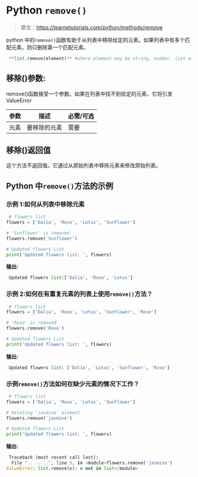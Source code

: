 # Python `remove()`

> 原文：<https://learnetutorials.com/python/methods/remove>

python 中的`remove()`函数有助于从列表中移除给定的元素。如果列表中有多个匹配元素，则只删除第一个匹配元素。

```py
 **list.remove(element)** #where element may be string, number, list etc 

```

## 移除()参数:

remove()函数接受一个参数。如果在列表中找不到给定的元素，它将引发 ValueError

| 参数 | 描述 | 必需/可选 |
| --- | --- | --- |
| 元素 | 要移除的元素 | 需要 |

## 移除()返回值

这个方法不返回值。它通过从原始列表中移除元素来修改原始列表。

## Python 中`remove()`方法的示例

### 示例 1:如何从列表中移除元素

```py
 # flowers list
flowers = ['Dalia', 'Rose', 'Lotus', 'Sunflower']

# 'Sunflower' is removed
flowers.remove('Sunflower')

# Updated flowers List
print('Updated flowers list: ', flowers) 

```

**输出:**

```py
 Updated flowers list:['Dalia', 'Rose', 'Lotus'] 
```

### 示例 2:如何在有重复元素的列表上使用`remove()`方法？

```py
 # flowers list
flowers = ['Dalia', 'Rose', 'Lotus', 'Sunflower', 'Rose']

# 'Rose' is removed
flowers.remove('Rose')

# Updated flowers List
print('Updated flowers list: ', flowers) 

```

**输出:**

```py
 Updated flowers list: ['Dalia', 'Lotus', 'Sunflower', 'Rose'] 
```

### 示例`remove()`方法如何在缺少元素的情况下工作？

```py
 # flowers list
flowers = ['Dalia', 'Rose', 'Lotus', 'Sunflower']

# Deleting 'jasmine' element
flowers.remove('jasmine')

# Updated flowers List
print('Updated flowers list: ', flowers) 

```

**输出:**

```py
 Traceback (most recent call last):
  File ".. .. ..", line 5, in <module>flowers.remove('jasmine')
ValueError: list.remove(x): x not in list</module> 
```